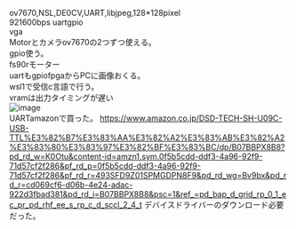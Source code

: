 ov7670,NSL,DE0CV,UART,libjpeg,128*128pixel
<br>921600bps uartgpio
<br>vga
<br>Motorとカメラov7670の2つずつ使える。
<br>gpio使う。
<br>fs90rモーター
<br>uartもgpiofpgaからPCに画像おくる。
<br>wsl1で受信c言語で行う。
<br>vramは出力タイミングが遅い
<br>
![image](https://github.com/user-attachments/assets/5f6ac5c7-5612-4cd8-b6a6-ea5c93d10e91)
<br>
UARTamazonで買った。
https://www.amazon.co.jp/DSD-TECH-SH-U09C-USB-TTL%E3%82%B7%E3%83%AA%E3%82%A2%E3%83%AB%E3%82%A2%E3%83%80%E3%83%97%E3%82%BF%E3%83%BC/dp/B07BBPX8B8?pd_rd_w=K0Otu&content-id=amzn1.sym.0f5b5cdd-ddf3-4a96-92f9-71d57cf2f286&pf_rd_p=0f5b5cdd-ddf3-4a96-92f9-71d57cf2f286&pf_rd_r=493SFD9Z01SPMGDPN8F9&pd_rd_wg=Bv9bx&pd_rd_r=cd069cf6-d06b-4e24-adac-922d3fbad381&pd_rd_i=B07BBPX8B8&psc=1&ref_=pd_bap_d_grid_rp_0_1_ec_pr_pd_rhf_ee_s_rp_c_d_sccl_2_4_t
デバイスドライバーのダウンロード必要だった。
<br>

